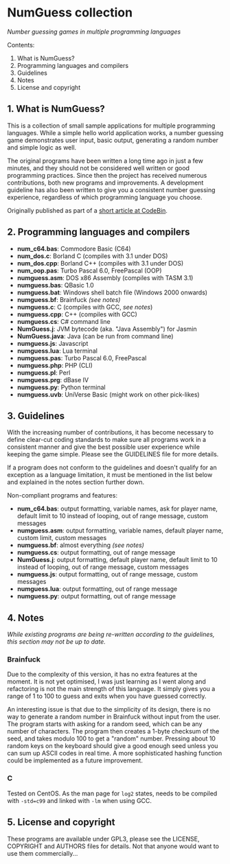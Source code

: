 # NumGuess collection
*Number guessing games in multiple programming languages*

Contents:

1. What is NumGuess?
2. Programming languages and compilers
3. Guidelines
4. Notes
5. License and copyright

## 1. What is NumGuess?

This is a collection of small sample applications for multiple programming languages. While a simple hello world application works, a number guessing game demonstrates user input, basic output, generating a random number and simple logic as well.

The original programs have been written a long time ago in just a few minutes, and they should not be considered well written or good programming practices. Since then the project has received numerous contributions, both new programs and improvements. A development guideline has also been written to give you a consistent number guessing experience, regardless of which programming language you choose.

Originally published as part of a [short article at CodeBin](http://codebin.co.uk/blog/number-guessing-hello-world-games/).

## 2. Programming languages and compilers

- **num_c64.bas**: Commodore Basic (C64)
- **num_dos.c**: Borland C (compiles with 3.1 under DOS)
- **num_dos.cpp**: Borland C++ (compiles with 3.1 under DOS)
- **num_oop.pas**: Turbo Pascal 6.0, FreePascal (OOP)
- **numguess.asm**: DOS x86 Assembly (compiles with TASM 3.1)
- **numguess.bas**: QBasic 1.0
- **numguess.bat**: Windows shell batch file (Windows 2000 onwards)
- **numguess.bf**: Brainfuck *(see notes)*
- **numguess.c**: C (compiles with GCC, *see notes*)
- **numguess.cpp**: C++ (compiles with GCC)
- **numguess.cs**: C# command line
- **NumGuess.j**: JVM bytecode (aka. "Java Assembly") for Jasmin
- **NumGuess.java**: Java (can be run from command line)
- **numguess.js**: Javascript
- **numguess.lua**: Lua terminal
- **numguess.pas**: Turbo Pascal 6.0, FreePascal
- **numguess.php**: PHP (CLI)
- **numguess.pl**: Perl
- **numguess.prg**: dBase IV
- **numguess.py**: Python terminal
- **numguess.uvb**: UniVerse Basic (might work on other pick-likes)

## 3. Guidelines

With the increasing number of contributions, it has become necessary to define clear-cut coding standards to make sure all programs work in a consistent manner and give the best possible user experience while keeping the game simple. Please see the GUIDELINES file for more details.

If a program does not conform to the guidelines and doesn't qualify for an exception as a language limitation, it must be mentioned in the list below and explained in the notes section further down.

Non-compliant programs and features:

- **num_c64.bas**: output formatting, variable names, ask for player name, default limit to 10 instead of looping, out of range message, custom messages
- **numguess.asm**: output formatting, variable names, default player name, custom limit, custom messages
- **numguess.bf**: almost everything *(see notes)*
- **numguess.cs**: output formatting, out of range message
- **NumGuess.j**: output formatting, default player name, default limit to 10 instead of looping, out of range message, custom messages
- **numguess.js**: output formatting, out of range message, custom messages
- **numguess.lua**: output formatting, out of range message
- **numguess.py**: output formatting, out of range message

## 4. Notes

*While existing programs are being re-written according to the guidelines, this section may not be up to date.*

### Brainfuck

Due to the complexity of this version, it has no extra features at the moment. It is not yet optimised, I was just learning as I went along and refactoring is not the main strength of this language. It simply gives you a range of 1 to 100 to guess and exits when you have guessed correctly.

An interesting issue is that due to the simplicity of its design, there is no way to generate a random number in Brainfuck without input from the user. The program starts with asking for a random seed, which can be any number of characters. The program then creates a 1-byte checksum of the seed, and takes modulo 100 to get a "random" number. Pressing about 10 random keys on the keyboard should give a good enough seed unless you can sum up ASCII codes in real time. A more sophisticated hashing function could be implemented as a future improvement.

### C

Tested on CentOS. As the man page for ```log2``` states, needs to be compiled with ```-std=c99``` and linked with ```-lm``` when using GCC.

## 5. License and copyright

These programs are available under GPL3, please see the LICENSE, COPYRIGHT and AUTHORS files for details. Not that anyone would want to use them commercially...
